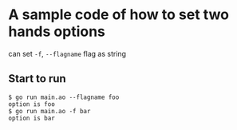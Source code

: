 # A sample code of how to set two hands options

can set `-f`, `--flagname` flag as string

## Start to run

```
$ go run main.ao --flagname foo
option is foo
$ go run main.ao -f bar
option is bar
```
